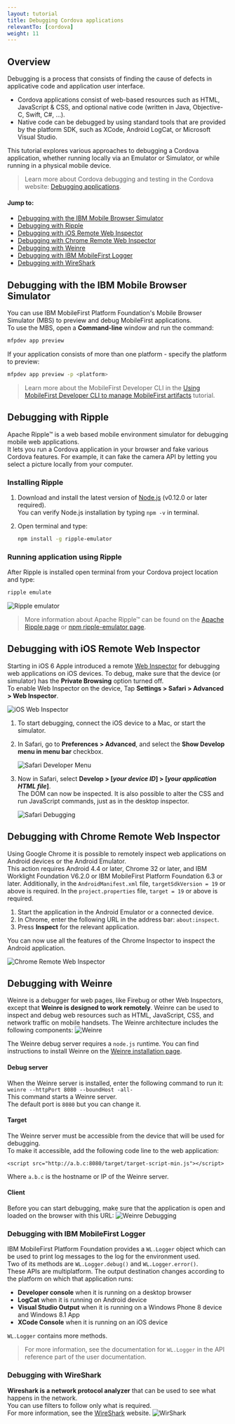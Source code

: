 ```yaml
---
layout: tutorial
title: Debugging Cordova applications
relevantTo: [cordova]
weight: 11
---
```

## Overview
Debugging is a process that consists of finding the cause of defects in applicative code and application user interface.

* Cordova applications consist of web-based resources such as HTML, JavaScript &amp; CSS, and optional native code (written in Java, Objective-C, Swift, C#, ...).
* Native code can be debugged by using standard tools that are provided by the platform SDK, such as XCode, Android LogCat, or Microsoft Visual Studio.

This tutorial explores various approaches to debugging a Cordova application, whether running locally via an Emulator or Simulator, or while running in a physical mobile device.

> Learn more about Cordova debugging and testing in the Cordova website: [Debugging applications](https://cordova.apache.org/docs/en/5.4.0/guide/next/index.html#link-10).

#### Jump to:

* [Debugging with the IBM Mobile Browser Simulator](#debugging-with-the-ibm-mobile-browser-simulator)
* [Debugging with Ripple](#debugging-with-ripple)
* [Debugging with iOS Remote Web Inspector](#debugging-with-ios-remote-web-inspector)
* [Debugging with Chrome Remote Web Inspector](#debugging-with-chrome-remote-web-inspector)
* [Debugging with Weinre](#debugging-with-weinre)
* [Debugging with IBM MobileFirst Logger](#debugging-with-ibm-mobilefirst-logger)
* [Debugging with WireShark](#debugging-with-wireshark)

## Debugging with the IBM Mobile Browser Simulator
You can use IBM MobileFirst Platform Foundation's Mobile Browser Simulator (MBS) to preview and debug MobileFirst applications.  
To use the MBS, open a **Command-line** window and run the command:

```bash
mfpdev app preview
```

If your application consists of more than one platform - specify the platform to preview:

```bash
mfpdev app preview -p <platform>
```

> Learn more about the MobileFirst Developer CLI in the [Using MobileFirst Developer CLI to manage MobileFirst artifacts](../using-mobilefirst-developer-cli-to-manage-mobilefirst-artifacts) tutorial.

## Debugging with Ripple
Apache Ripple™ is a web based mobile environment simulator for debugging mobile web applications.  
It lets you run a Cordova application in your browser and fake various Cordova features. For example, it can fake the camera API by letting you select a picture locally from your computer.  

### Installing Ripple

1. Download and install the latest version of [Node.js](https://nodejs.org/en/) (v0.12.0 or later required).  
You can verify Node.js installation by typing `npm -v` in terminal.
2. Open terminal and type:

    ```bash
    npm install -g ripple-emulator
    ```

### Running application using Ripple
After Ripple is installed open terminal from your Cordova project location and type:

```bash
ripple emulate
```

![Ripple emulator](Ripple2.png)

> More information about Apache Ripple™ can be found on the [Apache Ripple page](http://ripple.incubator.apache.org/) or [npm ripple-emulator page](https://www.npmjs.com/package/ripple-emulator).

## Debugging with iOS Remote Web Inspector
Starting in iOS 6 Apple introduced a remote [Web Inspector](https://developer.apple.com/safari/tools/) for debugging web applications on iOS devices. To debug, make sure that the device (or simulator) has the **Private Browsing** option turned off.  
To enable Web Inspector on the device, Tap **Settings > Safari > Advanced > Web Inspector**.

![iOS Web Inspector](ios-web-inspector.png)

1. To start debugging, connect the iOS device to a Mac, or start the simulator.
2. In Safari, go to **Preferences > Advanced**, and select the **Show Develop menu in menu bar** checkbox.

    ![Safari Developer Menu](safari-developer-menu.png)
3. Now in Safari, select **Develop > [*your device ID*] > [*your application HTML file*]**.  
The DOM can now be inspected. It is also possible to alter the CSS and run JavaScript commands, just as in the desktop inspector.

    ![Safari Debugging](safari-debugging.png)

## Debugging with Chrome Remote Web Inspector
Using Google Chrome it is possible to remotely inspect web applications on Android devices or the Android Emulator.  
This action requires Android 4.4 or later, Chrome 32 or later, and IBM Worklight Foundation V6.2.0 or IBM MobileFirst Platform Foundation 6.3 or later. Additionally, in the `AndroidManifest.xml` file, `targetSdkVersion = 19` or above is required. In the `project.properties` file, `target = 19` or above is required.

1. Start the application in the Android Emulator or a connected device.
2. In Chrome, enter the following URL in the address bar: `about:inspect`.
3. Press **Inspect** for the relevant application.

You can now use all the features of the Chrome Inspector to inspect the Android application.

![Chrome Remote Web Inspector](Chrome-Remote-Web-Inspector.png)

## Debugging with Weinre
Weinre is a debugger for web pages, like Firebug or other Web Inspectors, except that **Weinre is designed to work remotely**.
Weinre can be used to inspect and debug web resources such as HTML, JavaScript, CSS, and network traffic on mobile handsets.
The Weinre architecture includes the following components:
![Weinre](Weinre.jpg)

The Weinre debug server requires a `node.js` runtime.
You can find instructions to install Weinre on the [Weinre installation page](http://people.apache.org/~pmuellr/weinre/docs/latest/Installing.html).

#### Debug server
When the Weinre server is installed, enter the following command to run it:  
`weinre --httpPort 8080 --boundHost -all-`  
This command starts a Weinre server.  
The default port is `8080` but you can change it.

#### Target
The Weinre server must be accessible from the device that will be used for debugging.  
To make it accessible, add the following code line to the web application:

```
<script src="http://a.b.c:8080/target/target-script-min.js"></script>
```

Where `a.b.c` is the hostname or IP of the Weinre server.

#### Client
Before you can start debugging, make sure that the application is open and loaded on the browser with this URL:
![Weinre Debugging](Weinre-Debugging.png)

### Debugging with IBM MobileFirst Logger
IBM MobileFirst Platform Foundation provides a `WL.Logger` object which can be used to print log messages to the log for the environment used.  
Two of its methods are `WL.Logger.debug()` and `WL.Logger.error()`.  
These APIs are multiplatform. The output destination changes according to the platform on which that application runs:

* **Developer console** when it is running on a desktop browser
* **LogCat** when it is running on Android device
* **Visual Studio Output** when it is running on a Windows Phone 8 device and Windows 8.1 App
* **XCode Console** when it is running on an iOS device

`WL.Logger` contains more methods.
> For more information, see the documentation for `WL.Logger` in the API reference part of the user documentation.

### Debugging with WireShark
**Wireshark is a network protocol analyzer** that can be used to see what happens in the network.  
You can use filters to follow only what is required.  
For more information, see the [WireShark](http://www.wireshark.org) website.
![WirShark](WireShark.png)

